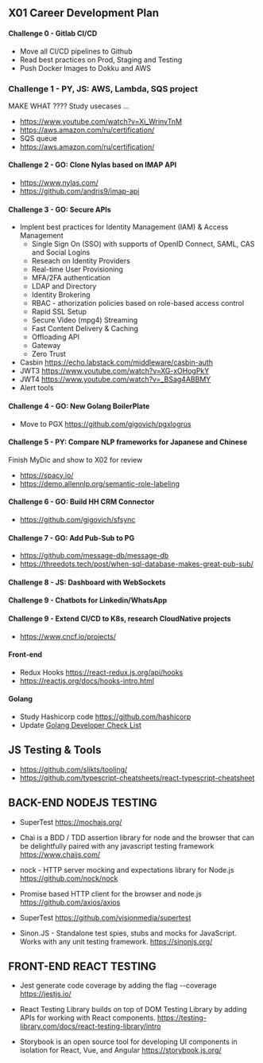 ## X01 Career Development Plan

#### Challenge 0 - Gitlab CI/CD 
* Move all CI/CD pipelines to Github
* Read best practices on Prod, Staging and Testing 
* Push Docker Images to Dokku and AWS 

### Challenge 1 - PY, JS: AWS, Lambda, SQS project
MAKE WHAT ???? Study usecases ...  
* https://www.youtube.com/watch?v=Xi_WrinvTnM
* https://aws.amazon.com/ru/certification/
* SQS queue 
* https://aws.amazon.com/ru/certification/

#### Challenge 2 - GO: Clone Nylas based on IMAP API
* https://www.nylas.com/
* https://github.com/andris9/imap-api 

#### Challenge 3 - GO: Secure APIs
* Implent best practices for Identity Management (IAM) & Access Management
    - Single Sign On (SSO) with supports of OpenID Connect, SAML, CAS and Social Logins
    - Reseach on Identity Providers
    - Real-time User Provisioning
    - MFA/2FA authentication
    - LDAP and Directory
    - Identity Brokering
    - RBAC - athorization policies based on role-based access control
    - Rapid SSL Setup
    - Secure Video (mpg4) Streaming
    - Fast Content Delivery & Caching
    - Offloading API
    - Gateway
    - Zero Trust 
* Casbin https://echo.labstack.com/middleware/casbin-auth 
* JWT3 https://www.youtube.com/watch?v=XG-xOHogPkY 
* JWT4 https://www.youtube.com/watch?v=_BSag4ABBMY 
* Alert tools 

#### Challenge 4 - GO: New Golang BoilerPlate 
* Move to PGX https://github.com/gigovich/pgxlogrus 

#### Challenge 5 - PY: Compare NLP frameworks for Japanese and Chinese 
Finish MyDic and show to X02 for review

* https://spacy.io/
* https://demo.allennlp.org/semantic-role-labeling 

#### Challenge 6 - GO: Build HH CRM Connector 
* https://github.com/gigovich/sfsync 

#### Challenge 7 - GO: Add Pub-Sub to PG 
* https://github.com/message-db/message-db
* https://threedots.tech/post/when-sql-database-makes-great-pub-sub/ 

#### Challenge 8 - JS: Dashboard with WebSockets 

#### Challenge 9 - Chatbots for Linkedin/WhatsApp  

#### Challenge 9 - Extend CI/CD to K8s, research CloudNative projects
* https://www.cncf.io/projects/

#### Front-end
* Redux Hooks https://react-redux.js.org/api/hooks 
* https://reactjs.org/docs/hooks-intro.html

#### Golang 
* Study Hashicorp code https://github.com/hashicorp 
* Update [Golang Developer Check List](../Golang-Checklist.md)



## JS Testing & Tools
* https://github.com/slikts/tooling/
* https://github.com/typescript-cheatsheets/react-typescript-cheatsheet
 
## BACK-END NODEJS TESTING

* SuperTest
https://mochajs.org/

* Chai is a BDD / TDD assertion library for node and the browser that can be delightfully paired with any javascript testing framework
https://www.chaijs.com/

* nock - HTTP server mocking and expectations library for Node.js
https://github.com/nock/nock

* Promise based HTTP client for the browser and node.js
https://github.com/axios/axios

* SuperTest
https://github.com/visionmedia/supertest

* Sinon.JS - Standalone test spies, stubs and mocks for JavaScript. Works with any unit testing framework.
https://sinonjs.org/


## FRONT-END REACT TESTING

* Jest generate code coverage by adding the flag --coverage
https://jestjs.io/

* React Testing Library builds on top of DOM Testing Library by adding APIs for working with React components.
https://testing-library.com/docs/react-testing-library/intro

* Storybook is an open source tool for developing UI components in isolation for React, Vue, and Angular
https://storybook.js.org/


